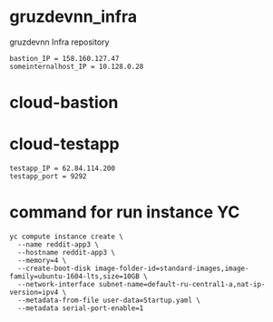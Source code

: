 # gruzdevnn_infra
gruzdevnn Infra repository

    bastion_IP = 158.160.127.47
    someinternalhost_IP = 10.128.0.28

# cloud-bastion
# cloud-testapp

    testapp_IP = 62.84.114.200
    testapp_port = 9292

# command for run instance YC

    yc compute instance create \
      --name reddit-app3 \
      --hostname reddit-app3 \
      --memory=4 \
      --create-boot-disk image-folder-id=standard-images,image-family=ubuntu-1604-lts,size=10GB \
      --network-interface subnet-name=default-ru-central1-a,nat-ip-version=ipv4 \
      --metadata-from-file user-data=Startup.yaml \
      --metadata serial-port-enable=1
